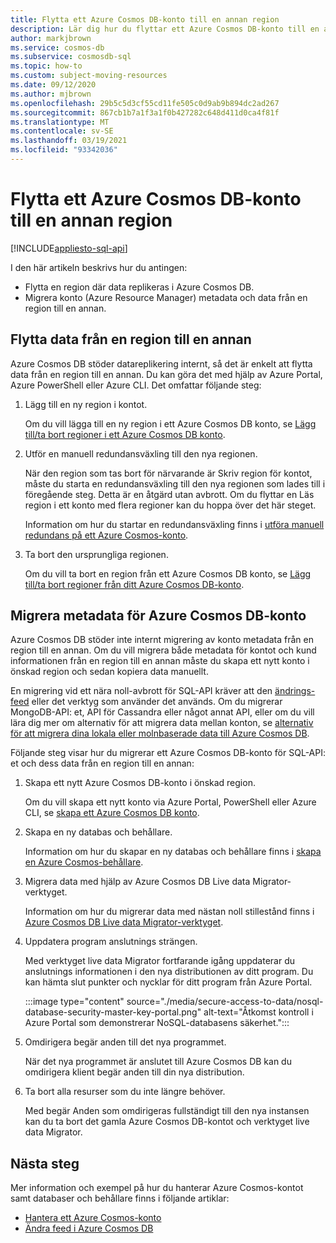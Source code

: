 ```yaml
---
title: Flytta ett Azure Cosmos DB-konto till en annan region
description: Lär dig hur du flyttar ett Azure Cosmos DB-konto till en annan region.
author: markjbrown
ms.service: cosmos-db
ms.subservice: cosmosdb-sql
ms.topic: how-to
ms.custom: subject-moving-resources
ms.date: 09/12/2020
ms.author: mjbrown
ms.openlocfilehash: 29b5c5d3cf55cd11fe505c0d9ab9b894dc2ad267
ms.sourcegitcommit: 867cb1b7a1f3a1f0b427282c648d411d0ca4f81f
ms.translationtype: MT
ms.contentlocale: sv-SE
ms.lasthandoff: 03/19/2021
ms.locfileid: "93342036"
---
```

# <a name="move-an-azure-cosmos-db-account-to-another-region"></a>Flytta ett Azure Cosmos DB-konto till en annan region
[!INCLUDE[appliesto-sql-api](includes/appliesto-sql-api.md)]

I den här artikeln beskrivs hur du antingen:

- Flytta en region där data replikeras i Azure Cosmos DB.
- Migrera konto (Azure Resource Manager) metadata och data från en region till en annan.

## <a name="move-data-from-one-region-to-another"></a>Flytta data från en region till en annan

Azure Cosmos DB stöder datareplikering internt, så det är enkelt att flytta data från en region till en annan. Du kan göra det med hjälp av Azure Portal, Azure PowerShell eller Azure CLI. Det omfattar följande steg:

1. Lägg till en ny region i kontot.

    Om du vill lägga till en ny region i ett Azure Cosmos DB konto, se [Lägg till/ta bort regioner i ett Azure Cosmos DB konto](how-to-manage-database-account.md#addremove-regions-from-your-database-account).

1. Utför en manuell redundansväxling till den nya regionen.

    När den region som tas bort för närvarande är Skriv region för kontot, måste du starta en redundansväxling till den nya regionen som lades till i föregående steg. Detta är en åtgärd utan avbrott. Om du flyttar en Läs region i ett konto med flera regioner kan du hoppa över det här steget. 
    
    Information om hur du startar en redundansväxling finns i [utföra manuell redundans på ett Azure Cosmos-konto](how-to-manage-database-account.md#manual-failover).

1. Ta bort den ursprungliga regionen.

    Om du vill ta bort en region från ett Azure Cosmos DB konto, se [Lägg till/ta bort regioner från ditt Azure Cosmos DB-konto](how-to-manage-database-account.md#addremove-regions-from-your-database-account).

## <a name="migrate-azure-cosmos-db-account-metadata"></a>Migrera metadata för Azure Cosmos DB-konto

Azure Cosmos DB stöder inte internt migrering av konto metadata från en region till en annan. Om du vill migrera både metadata för kontot och kund informationen från en region till en annan måste du skapa ett nytt konto i önskad region och sedan kopiera data manuellt. 

En migrering vid ett nära noll-avbrott för SQL-API kräver att den [ändrings-feed](change-feed.md) eller det verktyg som använder det används. Om du migrerar MongoDB-API: et, API för Cassandra eller något annat API, eller om du vill lära dig mer om alternativ för att migrera data mellan konton, se [alternativ för att migrera dina lokala eller molnbaserade data till Azure Cosmos DB](cosmosdb-migrationchoices.md). 

Följande steg visar hur du migrerar ett Azure Cosmos DB-konto för SQL-API: et och dess data från en region till en annan:

1. Skapa ett nytt Azure Cosmos DB-konto i önskad region.

    Om du vill skapa ett nytt konto via Azure Portal, PowerShell eller Azure CLI, se [skapa ett Azure Cosmos DB konto](how-to-manage-database-account.md#create-an-account).

1. Skapa en ny databas och behållare.

    Information om hur du skapar en ny databas och behållare finns i [skapa en Azure Cosmos-behållare](how-to-create-container.md).

1. Migrera data med hjälp av Azure Cosmos DB Live data Migrator-verktyget.

    Information om hur du migrerar data med nästan noll stillestånd finns i [Azure Cosmos DB Live data Migrator-verktyget](https://github.com/Azure-Samples/azure-cosmosdb-live-data-migrator).

1. Uppdatera program anslutnings strängen.

    Med verktyget live data Migrator fortfarande igång uppdaterar du anslutnings informationen i den nya distributionen av ditt program. Du kan hämta slut punkter och nycklar för ditt program från Azure Portal.

    :::image type="content" source="./media/secure-access-to-data/nosql-database-security-master-key-portal.png" alt-text="Åtkomst kontroll i Azure Portal som demonstrerar NoSQL-databasens säkerhet.":::

1. Omdirigera begär anden till det nya programmet.

    När det nya programmet är anslutet till Azure Cosmos DB kan du omdirigera klient begär anden till din nya distribution.

1. Ta bort alla resurser som du inte längre behöver.

    Med begär Anden som omdirigeras fullständigt till den nya instansen kan du ta bort det gamla Azure Cosmos DB-kontot och verktyget live data Migrator.

## <a name="next-steps"></a>Nästa steg

Mer information och exempel på hur du hanterar Azure Cosmos-kontot samt databaser och behållare finns i följande artiklar:

* [Hantera ett Azure Cosmos-konto](how-to-manage-database-account.md)
* [Ändra feed i Azure Cosmos DB](change-feed.md)
